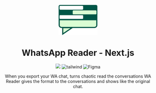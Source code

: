 <div align="center">
  <img src="./public/icon.svg" alt = "wareader" width ="128px">
  <h1>WhatsApp Reader - Next.js</h1>
  <img src="https://img.shields.io/badge/Next-black?style=for-the-badge&logo=next.js&logoColor=white">
  <img src="https://img.shields.io/badge/tailwindcss-%2338B2AC.svg?style=for-the-badge&logo=tailwind-css&color=black" alt="tailwind">
  <img src="https://img.shields.io/badge/figma-%23F24E1E.svg?style=for-the-badge&logo=figma&color=black" alt="Figma">

  <p>When you export your WA chat, turns chaotic read the conversations WA Reader gives the format to the conversations and shows like the original chat.</p>
</div>

